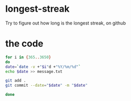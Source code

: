 # longest-streak

Try to figure out how long is the longest streak, on github

# the code
``` bash
for i in {365..3650}
do
date=`date -v +"$i"d +"%Y/%m/%d"`
echo $date >> message.txt 

git add . 
git commit --date="$date" -m "$date"

done
```
